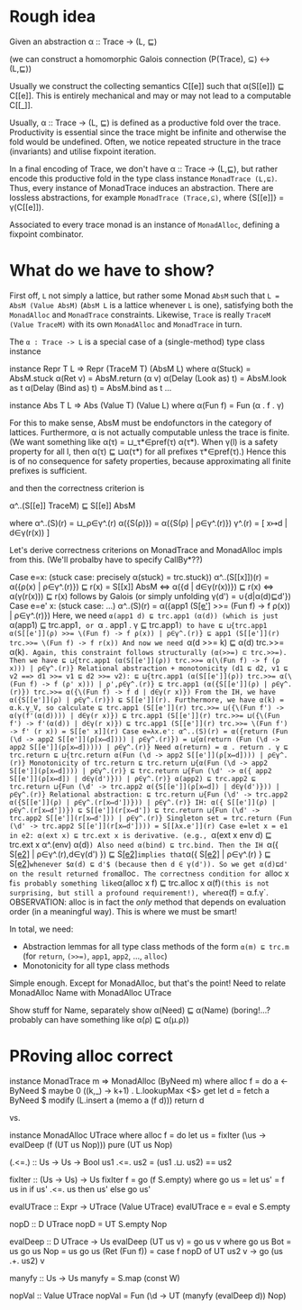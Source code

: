 # Rough idea

Given an abstraction α :: Trace -> (L, ⊑)

(we can construct a homomorphic Galois connection (P(Trace), ⊆) <-> (L,⊑))

Usually we construct the collecting semantics C[[e]] such that α(S[[e]]) ⊑ C[[e]].
This is entirely mechanical and may or may not lead to a computable C[[_]].

Usually, α :: Trace -> (L, ⊑) is defined as a productive fold over the trace.
Productivity is essential since the trace might be infinite and otherwise the fold would be undefined.
Often, we notice repeated structure in the trace (invariants) and utilise fixpoint iteration.

In a final encoding of Trace, we don't have α :: Trace -> (L,⊑), but rather
encode this productive fold in the type class instance `MonadTrace (L,⊑)`.
Thus, every instance of MonadTrace induces an abstraction.
There are lossless abstractions, for example `MonadTrace (Trace,⊆)`, where {S[[e]]} = γ(C[[e]]).

Associated to every trace monad is an instance of `MonadAlloc`, defining a fixpoint combinator.

# What do we have to show?

First off, `L` not simply a lattice, but rather some Monad `AbsM` such that `L = AbsM (Value AbsM)` (`AbsM L` is a lattice whenever `L` is one),
satisfying both the `MonadAlloc` and `MonadTrace` constraints.
Likewise, `Trace` is really `TraceM (Value TraceM)` with its own `MonadAlloc` and `MonadTrace` in turn.

The `α : Trace -> L` is a special case of a (single-method) type class instance

instance Repr T L => Repr (TraceM T) (AbsM L) where
  α(Stuck) = AbsM.stuck
  α(Ret v) = AbsM.return (α v)
  α(Delay (Look as) t) = AbsM.look as t
  α(Delay (Bind as) t) = AbsM.bind as t
  ...

instance Abs T L => Abs (Value T) (Value L) where
  α(Fun f) = Fun (α . f . γ)

For this to make sense, AbsM must be endofunctors in the category of lattices.
Furthermore, α is not actually computable unless the trace is finite.
(We want something like α(τ) = ⊔_τ*∈pref(τ) α(τ*).
When γ(l) is a safety property for all l, then α(τ) ⊑ ⊔α(τ*) for all prefixes τ*∈pref(τ).)
Hence this is of no consequence for safety properties, because approximating all finite prefixes is sufficient.

and then the correctness criterion is

  α^..(S[[e]] TraceM) ⊑ S[[e]] AbsM

where
  α^..(S)(r) = ⊔_ρ∈γ^.(r) α({S(ρ)}) = α({S(ρ) | ρ∈γ^.(r)})
  γ^.(r) = [ x↦d | d∈γ(r(x)) ]

Let's derive correctness criterions on MonadTrace and MonadAlloc impls from this.
(We'll probalby have to specify CallBy*??)

Case e=x:
  (stuck case: precisely α(stuck) = trc.stuck))
  α^..(S[[x]])(r) = α({ρ(x) | ρ∈γ^.(r)}) ⊑ r(x) = S[[x]] AbsM
  <=>
  α({d | d∈γ(r(x))}) ⊑ r(x)
  <=>
  α(γ(r(x))) ⊑ r(x) follows by Galois (or simply unfolding γ(d') = ∪{d|α(d)⊑d'})
Case e=e' x:
  (stuck case: ...)
    α^..(S)(r)
  = α({app1 (S[[e']](ρ) >>= \(Fun f) -> f ρ(x)) | ρ∈γ^.(r)})
  Here, we need `α(app1 d) ⊑ trc.app1 (α(d)) (which is just `α(app1) ⊑ trc.app1`, or `α . app1 . γ ⊑ trc.app1`) to have
  ⊑ ⊔{trc.app1 α(S[[e']](ρ) >>= \(Fun f) -> f ρ(x)) | ρ∈γ^.(r)} ⊑ app1 (S[[e']](r) trc.>>= \(Fun f) -> f r(x))
  And now we need `α(d >>= k) ⊑ α(d) trc.>>= α(k)`. Again, this constraint follows structurally (α(>>=) ⊏ trc.>>=). Then we have
  ⊑ ⊔{trc.app1 (α(S[[e']](ρ)) trc.>>= α(\(Fun f) -> f (ρ x))) | ρ∈γ^.(r)}
  Relational abstraction + monotonicity (d1 ⊑ d2, v1 ⊑ v2 ==> d1 >>= v1 ⊑ d2 >>= v2):
  ⊑ ⊔{trc.app1 (α(S[[e']](ρ)) trc.>>= α(\(Fun f) -> f (ρ' x))) | ρ',ρ∈γ^.(r)}
  ⊑ trc.app1 (α({S[[e']](ρ) | ρ∈γ^.(r)}) trc.>>= α({\(Fun f) -> f d | d∈γ(r x)})
  From the IH, we have α({S[[e']](ρ) | ρ∈γ^.(r)}) ⊑ S[[e']](r). Furthermore, we have α(k) = α.k.γ_V, so calculate
  ⊑ trc.app1 (S[[e']](r) trc.>>= ⊔({\(Fun f') -> α(γ(f'(α(d)))) | d∈γ(r x)})
  ⊑ trc.app1 (S[[e']](r) trc.>>= ⊔({\(Fun f') -> f'(α(d)) | d∈γ(r x)})
  ⊑ trc.app1 (S[[e']](r) trc.>>= \(Fun f') -> f' (r x))
  = S[[e' x]](r)
Case e=λx.e':
    α^..(S)(r)
  = α({return (Fun (\d -> app2 S[[e']](ρ[x↦d]))) | ρ∈γ^.(r)})
  = ⊔{α(return (Fun (\d -> app2 S[[e']](ρ[x↦d])))) | ρ∈γ^.(r)}
  Need α(return) = α . return . γ ⊑ trc.return
  ⊑ ⊔{trc.return α(Fun (\d -> app2 S[[e']](ρ[x↦d]))) | ρ∈γ^.(r)}
  Monotonicity of trc.return
  ⊑ trc.return ⊔{α(Fun (\d -> app2 S[[e']](ρ[x↦d]))) | ρ∈γ^.(r)}
  ⊑ trc.return ⊔{Fun (\d' -> α({ app2 S[[e']](ρ[x↦d]) | d∈γ(d')})) | ρ∈γ^.(r)}
  α(app2) ⊑ trc.app2
  ⊑ trc.return ⊔{Fun (\d' -> trc.app2 α({S[[e']](ρ[x↦d]) | d∈γ(d')})) | ρ∈γ^.(r)}
  Relational abstraction:
  ⊑ trc.return ⊔{Fun (\d' -> trc.app2 α({S[[e']](ρ) | ρ∈γ^.(r[x↦d'])})) | ρ∈γ^.(r)}
  IH: α({ S[[e']](ρ) | ρ∈γ^.(r[x↦d'])}) ⊑ S[[e']](r[x↦d'])
  ⊑ trc.return ⊔{Fun (\d' -> trc.app2 S[[e']](r[x↦d'])) | ρ∈γ^.(r)}
  Singleton set
  = trc.return (Fun (\d' -> trc.app2 S[[e']](r[x↦d'])))
  = S[[λx.e']](r)
Case e=let x = e1 in e2:
  α(ext x) ⊑ trc.ext x is derivative. (e.g., `α(ext x env d) ⊑ trc.ext x α^.(env) α(d)`)
  Also need α(bind) ⊑ trc.bind.
  Then the IH `α({ S[[e2]](ρ[x↦d]) | ρ∈γ^.(r),d∈γ(d') }) ⊑ S[[e2]](r[x↦d'])`
  implies that `α({ S[[e2]](ρ[x↦d]) | ρ∈γ^.(r) } ⊑ S[[e2]](r[x↦d'])` whenever $α(d) ⊑ d'$ (because then d ∈ γ(d')).
  So we get α(d)⊑d' on the result returned from `alloc`.
  The correctness condition for `alloc x f` is probably something like `α(alloc x f) ⊑ trc.alloc x α(f)` (this is not surprising, but still a profound requirement!),
  where `α(f) = α.f.γ`.
  OBSERVATION: alloc is in fact the *only* method that depends on evaluation order (in a meaningful way).
               This is where we must be smart!

In total, we need:
  * Abstraction lemmas for all type class methods of the form `α(m) ⊑ trc.m`
    (for `return`, `(>>=)`, `app1`, `app2`, ..., `alloc`)
  * Monotonicity for all type class methods

Simple enough. Except for MonadAlloc, but that's the point!
Need to relate MonadAlloc Name with MonadAlloc UTrace

Show stuff for Name, separately show α(Need) ⊑ α(Name) (boring!...? probably can have something like α(ρ) ⊑ α(μ.ρ))


# PRoving alloc correct

instance MonadTrace m => MonadAlloc (ByNeed m) where
  alloc f = do
    a <- ByNeed $ maybe 0 (\(k,_) -> k+1) . L.lookupMax <$> get
    let d = fetch a
    ByNeed $ modify (L.insert a (memo a (f d)))
    return d

vs.

instance MonadAlloc UTrace where
  alloc f = do
    let us = fixIter (\us -> evalDeep (f (UT us Nop)))
    pure (UT us Nop)

(.<=.) :: Us -> Us -> Bool
us1 .<=. us2 = (us1 .⊔. us2) == us2

fixIter :: (Us -> Us) -> Us
fixIter f = go (f S.empty)
  where
  go us = let us' = f us in if us' .<=. us then us' else go us'

evalUTrace :: Expr -> UTrace (Value UTrace)
evalUTrace e = eval e S.empty

nopD :: D UTrace
nopD = UT S.empty Nop

evalDeep :: D UTrace -> Us
evalDeep (UT us v) = go us v
  where
    go us Bot = us
    go us Nop = us
    go us (Ret (Fun f)) = case f nopD of
      UT us2 v -> go (us .+. us2) v

manyfy :: Us -> Us
manyfy = S.map (const W)

nopVal :: Value UTrace
nopVal = Fun (\d -> UT (manyfy (evalDeep d)) Nop)


